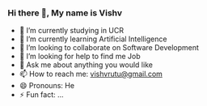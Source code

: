 ### Hi there 👋, My name is Vishv


<!-- **vishvpatel30/vishvpatel30** is a ✨ _special_ ✨ repository because its `README.md` (this file) appears on your GitHub profile. -->

<!-- Here are some ideas to get you started: -->

- 🔭 I’m currently studying in UCR
- 🌱 I’m currently learning Artificial Intelligence
- 👯 I’m looking to collaborate on Software Development
- 🤔 I’m looking for help to find me Job
- 💬 Ask me about anything you would like
- 📫 How to reach me: vishvrutu@gmail.com
- 😄 Pronouns: He
- ⚡ Fun fact: ...
